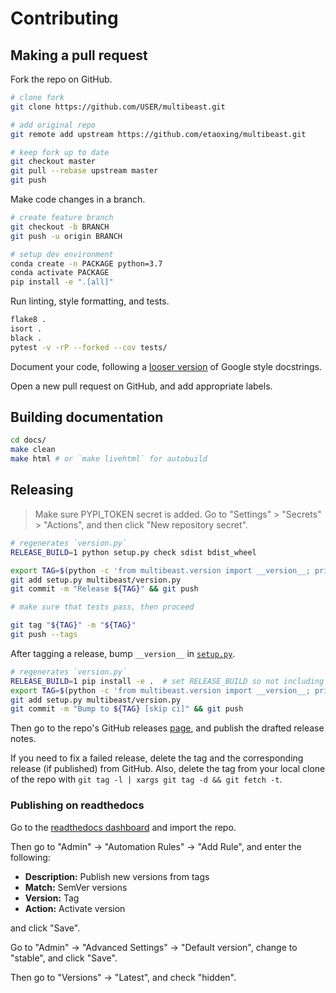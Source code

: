 # Contributing

## Making a pull request

Fork the repo on GitHub.

```bash
# clone fork
git clone https://github.com/USER/multibeast.git

# add original repo
git remote add upstream https://github.com/etaoxing/multibeast.git

# keep fork up to date
git checkout master
git pull --rebase upstream master
git push
```

Make code changes in a branch.
```bash
# create feature branch
git checkout -b BRANCH
git push -u origin BRANCH

# setup dev environment
conda create -n PACKAGE python=3.7
conda activate PACKAGE
pip install -e ".[all]"
```

Run linting, style formatting, and tests.
```bash
flake8 .
isort .
black .
pytest -v -rP --forked --cov tests/
```

Document your code, following a [looser version](https://drake.mit.edu/styleguide/pyguide.html) of Google style docstrings.

Open a new pull request on GitHub, and add appropriate labels.

## Building documentation

```bash
cd docs/
make clean
make html # or `make livehtml` for autobuild
```

## Releasing

> Make sure PYPI_TOKEN secret is added. Go to "Settings" > "Secrets" > "Actions", and then click "New repository secret".

```bash
# regenerates `version.py`
RELEASE_BUILD=1 python setup.py check sdist bdist_wheel

export TAG=$(python -c 'from multibeast.version import __version__; print(__version__)')
git add setup.py multibeast/version.py
git commit -m "Release ${TAG}" && git push

# make sure that tests pass, then proceed

git tag "${TAG}" -m "${TAG}"
git push --tags
```

After tagging a release, bump `__version__` in [`setup.py`](setup.py).
```bash
# regenerates `version.py`
RELEASE_BUILD=1 pip install -e .  # set RELEASE_BUILD so not including commit hash
export TAG=$(python -c 'from multibeast.version import __version__; print( __version__)')
git add setup.py multibeast/version.py
git commit -m "Bump to ${TAG} [skip ci]" && git push
```

Then go to the repo's GitHub releases [page](https://github.com/etaoxing/multibeast/releases), and publish the drafted release notes.

If you need to fix a failed release, delete the tag and the corresponding release (if published) from GitHub.
Also, delete the tag from your local clone of the repo with `git tag -l | xargs git tag -d && git fetch -t`.

### Publishing on readthedocs

Go to the [readthedocs dashboard](https://readthedocs.org/dashboard/import/?) and import the repo.

Then go to "Admin" -> "Automation Rules" -> "Add Rule", and enter the following:

- **Description:** Publish new versions from tags
- **Match:** SemVer versions
- **Version:** Tag
- **Action:** Activate version

and click "Save".

Go to "Admin" -> "Advanced Settings" -> "Default version", change to "stable", and click "Save".

Then go to "Versions" -> "Latest", and check "hidden".
